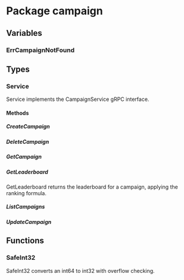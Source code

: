 # Package campaign

## Variables

### ErrCampaignNotFound

## Types

### Service

Service implements the CampaignService gRPC interface.

#### Methods

##### CreateCampaign

##### DeleteCampaign

##### GetCampaign

##### GetLeaderboard

GetLeaderboard returns the leaderboard for a campaign, applying the ranking formula.

##### ListCampaigns

##### UpdateCampaign

## Functions

### SafeInt32

SafeInt32 converts an int64 to int32 with overflow checking.

